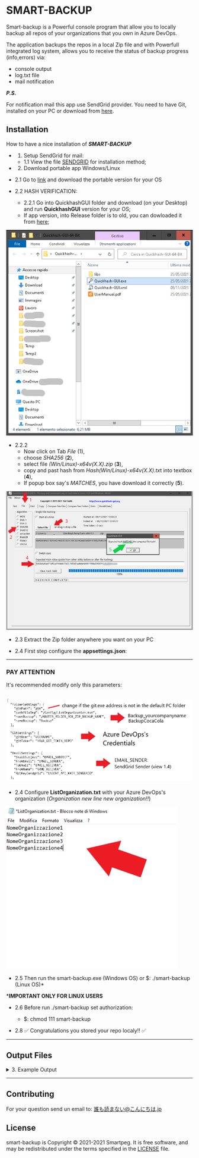 # SMART-BACKUP

Smart-backup is a Powerful console program that allow you to locally backup all repos of your organizations that you own in Azure DevOps.

The application backups the repos in a local Zip file and with Powerfull integrated log system, allows you to receive the status of backup progress (info,errors) via:

- console output
- log.txt file
- mail notification

***P.S.***

For notification mail this app use SendGrid provider.
You need to have Git, installed on your PC or download from [here](https://git-scm.com/downloads).


## Installation

How to have a nice installation of ***SMART-BACKUP***


- 1. Setup SendGrid for mail:
	- 1.1 View the file [SENDGRID](./SendGrid.md) for installation method;

- 2. Download portable app Windows/Linux

- 2.1 Go to [link](https://smartpegeu.sharepoint.com/sites/QualitaSicurezza/Documenti%20condivisi/Forms/AllItems.aspx?id=%2Fsites%2FQualitaSicurezza%2FDocumenti%20condivisi%2FBackupRepository%2FSmartBackup%2FRelease&viewid=d2c01a0c%2D587c%2D4be1%2D9104%2D03321b8e1d5f) and download the portable version for your OS

- 2.2 HASH VERIFICATION:
	- 2.2.1 Go into QuickhashGUI folder and download (on your Desktop) and run **QuickhashGUI** version for your OS;
	- If app version, into Release folder is to old, you can dowloaded it from [here](https://www.quickhash-gui.org/downloads/);

![1HashVerification](./media/1HashVerification.png)	
  - 2.2.2 
    - Now click on Tab *File* (1),
    - choose *SHA256* (**2**),
    - select file *(Win/Linux)-x64v(X.X).zip* (**3**),
    - copy and past hash from *Hash(Win/Linux)-x64v(X.X).tx*t into textbox (**4**),
    - If popup box say's *MATCHES*, you have download it correctly (**5**).

![2HashVerification](./media/2HashVerification.png)	

- 2.3 Extract the Zip folder anywhere you want on your PC

- 2.4 First step configure the **appsettings.json**:

---

### **PAY ATTENTION**

It's recommended modify only this parameters:

![1AppSettings](./media/1AppSettings.png)
---

- 2.4 Configure **ListOrganization.txt** with your Azure DevOps's organization (*Organization new line new organization!!*)

![1Listorganizations](./media/1Listorganizations.png)

- 2.5 Then run the smart-backup.exe (Windows OS) or $: ./smart-backup (Linux OS)*

***IMPORTANT ONLY FOR LINUX USERS**

- 2.6 Before run ./smart-backup set authorization:

    - $: chmod 111 smart-backup

- 2.8 ✅ Congratulations you stored your repo localy!! ✅

</details>

---
## Output Files

<details OutputFiles>
<summary>3. Example Output</summary>

- 3.1 LogAAAAmmGG.txt (json format)

![2LogAAAAmmGG](./media/2LogAAAAmmGG.png)

- 3.2 logMail.txt (csv format)

![1LogMail](./media/1LogMail.png)

</details>

---

## Contributing

For your question send un email to: 誰も読まない@こんにちは.jp

## License

smart-backup is Copyright © 2021-2021 Smartpeg. It is free
software, and may be redistributed under the terms specified in the
[LICENSE](documentations/License.md) file.